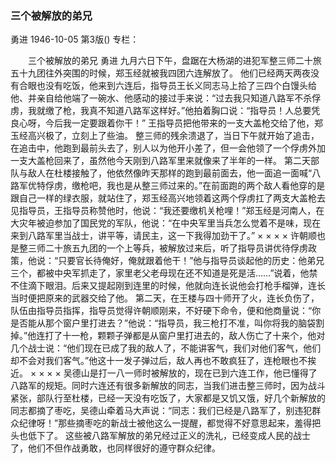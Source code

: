 ### 三个被解放的弟兄
勇进
1946-10-05
第3版()
专栏：

　　三个被解放的弟兄
    勇进
    九月六日下午，盘踞在大杨湖的进犯军整三师二十旅五十九团往外突围的时候，郑玉经就被我四团六连解放了。
    他们已经两天两夜没有合眼也没有吃饭，他来到六连后，指导员王长义同志马上拾了三四个白馒头给他、并亲自给他端了一碗水、他感动的接过手来说：“过去我只知道八路军不杀俘虏，我就缴了枪，我真不知道八路军这样好。”他拍着胸口说：“指导员！人总要凭良心呀，今后我一定要跟着你干！”
    王指导员把他带来的一支大盖枪交给了他，郑玉经高兴极了，立刻上了些油。
    整三师的残余溃退了，当日下午就开始了追击，在追击中，他跑到最前头去了，别人以为他开小差了，但一会他领了一个俘虏外加一支大盖枪回来了，虽然他今天刚到八路军里来就像来了半年的一样。
    第二天部队与敌人在杜楼接触了，他依然像昨天那样的跑到最前面去，他一面追一面喊“八路军优特俘虏，缴枪吧，我也是从整三师过来的。”在前面跑的两个敌人看他穿的是跟自己一样的绿衣服，就站住了，郑玉经高兴地领着这两个俘虏扛了两支大盖枪去见指导员，王指导员称赞他时，他说：“我还要缴机关枪哩！”郑玉经是河南人，在大灾年被迫参加了国民党的军队，他说：“在中央军里当兵怎么觉着不是味，现在来到八路军里当战士，讲平等，请民主，这一下我得加劲干了。”
      ×                ×                ×              ×
    许朝顺也是整三师二十旅五九团的一个上等兵，被解放过来后，听了指导员讲优待俘虏政策，他说：“只要官长待俺好，俺就跟着他干！”他与指导员谈起他的历史：他弟兄三个，都被中央军抓走了，家里老父老母现在还不知道是死是活……”说着，他禁不住滴下眼泪。后来又提起刚到连里的时候，他就向连长说他会打枪手榴弹，连长当时便把原来的武器交给了他。
    第二天，在王楼与四十师开了火，连长负伤了，队伍由指导员指挥，指导员觉得许朝顺刚来，不好硬下命令，便和他商量说：“你是否能从那个窗户里打进去？”他说：“指导员，我三枪打不准，叫你将我的脑袋割掉。”他连打了十一枪，颗颗子弹都是从窗户里打进去的，敌人伤亡了十来个，他对几个战士说：“他们现在已成了我的敌人了，不能讲客气，我们对他们客气，他们却不会对我们客气。”他这十一发子弹过后，敌人再也不敢疯狂了，连枪眼也不挨近。
        ×                ×          ×            ×
    吴德山是打一八一师时被解放的，现在已到六连工作，他已懂得了八路军的规矩。同时六连还有很多新解放的同志，当我们进击整三师时，因为战斗紧张，部队行至杜楼，已经一天没有吃饭了，大家都是又饥又饿，好几个新解放的同志都摘了枣吃，吴德山牵着马大声说：“同志：我们已经是八路军了，别违犯群众纪律呀！”那些摘枣吃的新战士被他这么一提醒，都觉得不好意思起来，羞得把头也低下了。
    这些被八路军解放的弟兄经过正义的洗礼，已经变成人民的战士了，他们不但作战勇敢，也同样很好的遵守群众纪律。
